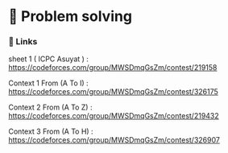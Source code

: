 # 🚀 Problem solving

### 🔗 Links

sheet 1 ( ICPC Asuyat ) : https://codeforces.com/group/MWSDmqGsZm/contest/219158

Context 1 From (A To I) : https://codeforces.com/group/MWSDmqGsZm/contest/326175

Context 2 From (A To Z) : https://codeforces.com/group/MWSDmqGsZm/contest/219432

Context 3 From (A To H) : https://codeforces.com/group/MWSDmqGsZm/contest/326907


